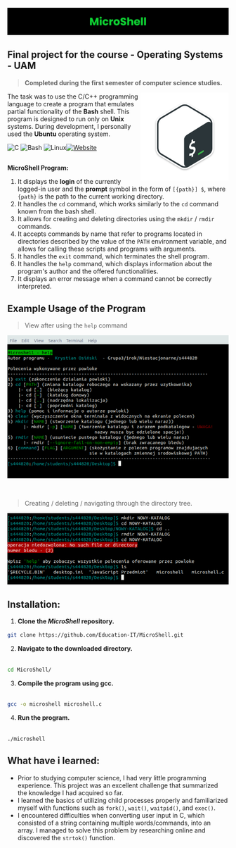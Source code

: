 ![MicroShell](https://raw.githubusercontent.com/Education-IT/MicroShell/main/images/Banner.png)
## Final project for the course - **Operating Systems** - UAM

> **Completed during the first semester of computer science studies.**

<img align="right" src="https://github.com/Education-IT/MicroShell/blob/main/images/Bash.png" width="200"/>


The task was to use the C/C++ programming language to create a program that emulates partial functionality of the **Bash** shell. This program is designed to run only on **Unix** systems. During development, I personally used the **Ubuntu** operating system.

![C](https://img.shields.io/badge/C-A8B9CC.svg?style=for-the-badge&logo=C&logoColor=black) ![Bash](https://img.shields.io/badge/GNU%20Bash-4EAA25.svg?style=for-the-badge&logo=GNU-Bash&logoColor=white)  ![Linux](https://img.shields.io/badge/Linux-FCC624.svg?style=for-the-badge&logo=Linux&logoColor=black)[![Website](https://img.shields.io/badge/website-000000?style=for-the-badge&logo=About.me&logoColor=white)](https://education-it.pl/)
## 
**MicroShell Program:**
1) It displays the **login** of the currently logged-in user and the **prompt** symbol in the form of `[{path}] $`, where `{path}` is the path to the current working directory.
2) It handles the `cd` command, which works similarly to the `cd` command known from the bash shell.
3) It allows for creating and deleting directories using the `mkdir` / `rmdir` commands.
4) It accepts commands by name that refer to programs located in directories described by the value of the `PATH` environment variable, and allows for calling these scripts and programs with arguments.
5) It handles the `exit` command, which terminates the shell program.
6) It handles the `help` command, which displays information about the program's author and the offered functionalities.
7) It displays an error message when a command cannot be correctly interpreted.

## Example Usage of the Program
> View after using the `help` command

![MicroShell Help](https://raw.githubusercontent.com/Education-IT/MicroShell/main/images/Microshell-help.PNG)

<br>

> Creating / deleting / navigating through the directory tree.

![MicroShell Directory](https://raw.githubusercontent.com/Education-IT/MicroShell/main/images/Microshell-dir.PNG)

## Installation:
1) **Clone the *MicroShell* repository.**

```bash
git clone https://github.com/Education-IT/MicroShell.git

```

2) **Navigate to the downloaded directory.**

```bash

cd MicroShell/

```
 
 
3) **Compile the program using gcc.**

```bash

gcc -o microshell microshell.c 

```


4) **Run the program.**

```bash

./microshell

```

  

## What have i learned:
- Prior to studying computer science, I had very little programming experience. This project was an excellent challenge that summarized the knowledge I had acquired so far.
- I learned the basics of utilizing child processes properly and familiarized myself with functions such as `fork()`, `wait()`, `waitpid()`, and `exec()`.
- I encountered difficulties when converting user input in C, which consisted of a string containing multiple words/commands, into an array. I managed to solve this problem by researching online and discovered the `strtok()` function.
